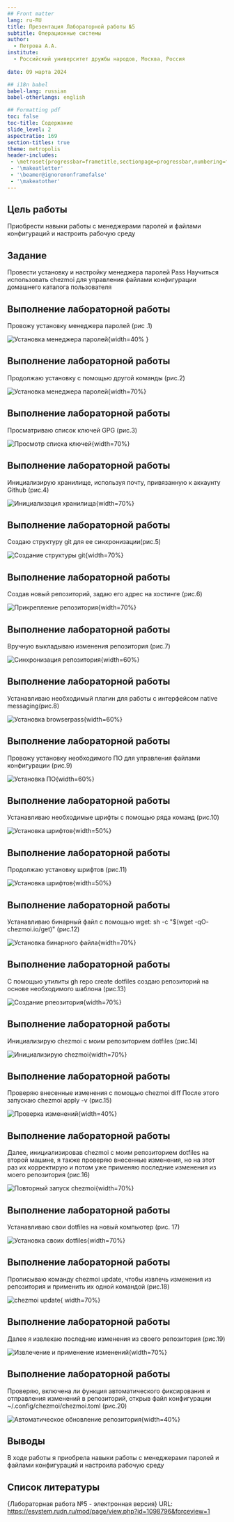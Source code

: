 ```yaml
---
## Front matter
lang: ru-RU
title: Презентация Лабораторной работы №5
subtitle: Операционные системы
author:
  - Петрова А.А.
institute:
  - Российский университет дружбы народов, Москва, Россия
  
date: 09 марта 2024

## i18n babel
babel-lang: russian
babel-otherlangs: english

## Formatting pdf
toc: false
toc-title: Содержание
slide_level: 2
aspectratio: 169
section-titles: true
theme: metropolis
header-includes:
 - \metroset{progressbar=frametitle,sectionpage=progressbar,numbering=fraction}
 - '\makeatletter'
 - '\beamer@ignorenonframefalse'
 - '\makeatother'
---
```


## Цель работы
Приобрести навыки работы с менеджерами паролей и файлами конфигураций и настроить рабочую среду

## Задание
Провести установку и настройку менеджера паролей Pass
Научиться использовать chezmoi для управления файлами конфигурации домашнего каталога пользователя

## Выполнение лабораторной работы

Провожу установку менеджера паролей  (рис .1)

![Установка менеджера паролей](image/1.png){width=40% }

## Выполнение лабораторной работы

Продолжаю установку с помощью другой команды  (рис.2)

![Установка менеджера паролей](image/2.png){width=70%}

## Выполнение лабораторной работы

Просматриваю список ключей GPG (рис.3)

![Просмотр списка ключей](image/3.png){width=70%}

## Выполнение лабораторной работы

Инициализирую хранилище, используя почту, привязанную к аккаунту Github (рис.4)

![Инициализация хранилища](image/4.png){width=70%}

## Выполнение лабораторной работы

Создаю структуру git для ее синхронизации(рис.5)

![Создание структуры git](image/5.png){width=70%}

## Выполнение лабораторной работы

Создав новый репозиторий, задаю его адрес на хостинге (рис.6)

![Прикрепление репозитория](image/6.png){width=70%}

## Выполнение лабораторной работы

Вручную выкладываю изменения репозитория (рис.7)

![Синхронизация репозитория](image/7.png){width=60%}

## Выполнение лабораторной работы

Устанавливаю необходимый плагин для работы с интерфейсом native messaging(рис.8)

![Установка browserpass](image/8.png){width=60%}

## Выполнение лабораторной работы

Провожу установку необходимого ПО для управления файлами конфигурации (рис.9)

![Установка ПО](image/9.png){width=60%}

## Выполнение лабораторной работы

Устанавливаю необходимые шрифты с помощью ряда команд (рис.10)

![Установка шрифтов](image/10.png){width=50%}

## Выполнение лабораторной работы

Продолжаю установку шрифтов (рис.11)

![Установка шрифтов](image/11.png){width=50%}

## Выполнение лабораторной работы

Устанавливаю бинарный файл с помощью wget: sh -c "$(wget -qO- chezmoi.io/get)" (рис.12)

![Установка бинарного файла](image/12.png){width=70%}

## Выполнение лабораторной работы


С помощью утилиты gh repo create dotfiles создаю репозиторий на основе необходимого шаблона (рис.13)

![Создание рпеозитория](image/13.png){width=70%}

## Выполнение лабораторной работы

Инициализирую chezmoi с моим репозиторием dotfiles (рис.14)

![Инициализирую chezmoi](image/14.png){width=70%}

## Выполнение лабораторной работы

Проверяю внесенные изменения с помощью chezmoi diff
После этого запускаю chezmoi apply -v (рис.15)

![Проверка изменений](image/15.png){width=40%}

## Выполнение лабораторной работы

Далее, инициализировав chezmoi с моим репозиторием dotfiles на второй машине, я также проверяю внесенные изменения, но на этот раз их корректирую и потом уже применяю последние изменения из моего репозитория (рис.16)

![Повторный запуск chezmoi](image/16.png){width=70%}

## Выполнение лабораторной работы

Устанавливаю свои dotfiles на новый компьютер (рис. 17)

![Установка своих dotfiles](image/17.png){width=70%}

## Выполнение лабораторной работы

Прописываю команду chezmoi update, чтобы извлечь изменения из репозитория и применить их одной командой (рис.18)

![chezmoi update](image/18.png){ width=70%}

## Выполнение лабораторной работы

Далее я извлекаю последние изменения из своего репозитория (рис.19)

![Извлечение и применение изменений](image/19.png){width=70%}

## Выполнение лабораторной работы

Проверяю, включена ли функция автоматического фиксирования и отправления изменений в репозиторий, открыв файл конфигурации ~/.config/chezmoi/chezmoi.toml (рис.20)

![Автоматическое обновление репозитория](image/20.png){width=40%}

## Выводы

В ходе работы я приобрела навыки работы с менеджерами паролей и файлами конфигураций и настроила рабочую среду

## Список литературы

 {Лабораторная работа №5 - электронная версия} URL: https://esystem.rudn.ru/mod/page/view.php?id=1098796&forceview=1



